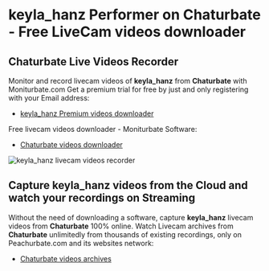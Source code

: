 # keyla_hanz Performer on Chaturbate - Free LiveCam videos downloader

## Chaturbate Live Videos Recorder

Monitor and record livecam videos of **keyla_hanz** from **Chaturbate** with Moniturbate.com
Get a premium trial for free by just and only registering with your Email address:
* [keyla_hanz Premium videos downloader](https://moniturbate.com/request-demo-licence-key.html)

Free livecam videos downloader - Moniturbate Software:
* [Chaturbate videos downloader](https://moniturbate.com/moniturbate-download-software.html)

![keyla_hanz livecam videos recorder](https://peachurnet.com/templates/moniturbate-software.png)


## Capture keyla_hanz videos from the Cloud and watch your recordings on Streaming

Without the need of downloading a software, capture **keyla_hanz** livecam videos from **Chaturbate** 100% online.
Watch Livecam archives from **Chaturbate** unlimitedly from thousands of existing recordings, only on Peachurbate.com and its websites network:
* [Chaturbate videos archives](https://peachurnet.com/)